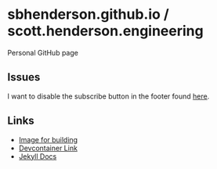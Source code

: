 # sbhenderson.github.io / scott.henderson.engineering

Personal GitHub page

## Issues

I want to disable the subscribe button in the footer found [here](https://github.com/jekyll/minima/blob/master/_includes/footer.html).

## Links

* [Image for building](https://hub.docker.com/r/bretfisher/jekyll/)
* [Devcontainer Link](https://github.com/devcontainers/templates/tree/main/src/jekyll)
* [Jekyll Docs](https://jekyllrb.com/docs/)